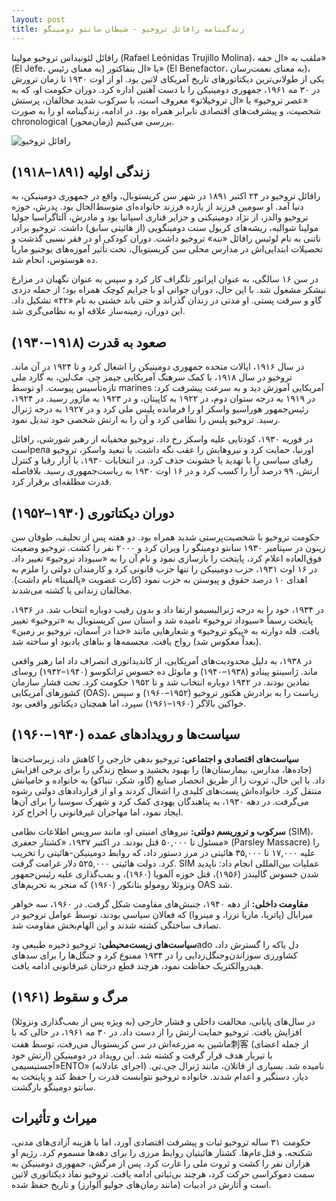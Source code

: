 ```yaml
---
layout: post
title: زندگینامه رافائل تروخیو - شیطان سانتو دومینگو
---
```


رافائل لئونیداس تروخیو مولینا (Rafael Leónidas Trujillo Molina)، ملقب به «ال خفه» (El Jefe، به معنای رئیس) یا «ال بنفاکتور» (El Benefactor، به معنای نعمت‌رسان)، یکی از طولانی‌ترین دیکتاتورهای تاریخ آمریکای لاتین بود. او از اوت ۱۹۳۰ تا زمان ترورش در ۳۰ مه ۱۹۶۱، جمهوری دومینیکن را با دست آهنین اداره کرد. دوران حکومت او، که به «عصر تروخیو» یا «ال تروخیلاتو» معروف است، با سرکوب شدید مخالفان، پرستش شخصیت، و پیشرفت‌های اقتصادی نابرابر همراه بود. در ادامه، زندگینامه او را به صورت chronological (زمان‌محور) بررسی می‌کنیم.

![رافائل تروخیو](https://indexes.ir/img/%D8%B1%D8%A7%D9%81%D8%A7%D8%A6%D9%84%20%D8%AA%D8%B1%D9%88%D8%AE%DB%8C%D9%88.jpg)

## زندگی اولیه (۱۸۹۱–۱۹۱۸)
رافائل تروخیو در ۲۴ اکتبر ۱۸۹۱ در شهر سن کریستوبال، واقع در جمهوری دومینیکن، به دنیا آمد. او سومین فرزند از یازده فرزند خانواده‌ای متوسط‌الحال بود. پدرش، خوزه تروخیو والدز، از نژاد دومینیکنی و جزایر قناری اسپانیا بود و مادرش، آلتاگراسیا جولیا مولینا شوالیه، ریشه‌های کریول سنت دومینگویی (از هائیتی سابق) داشت. تروخیو برادر ناتنی به نام لوئیس رافائل «ننه» تروخیو داشت. دوران کودکی او در فقر نسبی گذشت و تحصیلات ابتدایی‌اش در مدارس محلی سن کریستوبال، تحت تأثیر آموزه‌های یوجنیو ماریا ده هوستوس، انجام شد.

در سن ۱۶ سالگی، به عنوان اپراتور تلگراف کار کرد و سپس به عنوان نگهبان در مزارع نیشکر مشغول شد. با این حال، دوران جوانی او با جرایم کوچک همراه بود؛ از جمله دزدی گاو و سرقت پستی. او مدتی در زندان گذراند و حتی باند خشنی به نام «۴۲» تشکیل داد. این دوران، زمینه‌ساز علاقه او به نظامی‌گری شد.

## صعود به قدرت (۱۹۱۸–۱۹۳۰)
در سال ۱۹۱۶، ایالات متحده جمهوری دومینیکن را اشغال کرد و تا ۱۹۲۴ در آن ماند. تروخیو در سال ۱۹۱۸، با کمک سرهنگ آمریکایی جیمز جی. مک‌لین، به گارد ملی تازه‌تأسیس پیوست. او توسط marines آمریکایی آموزش دید و به سرعت پیشرفت کرد: در ۱۹۱۹ به درجه ستوان دوم، در ۱۹۲۲ به کاپیتان، و در ۱۹۲۳ به ماژور رسید. در ۱۹۲۴، رئیس‌جمهور هوراسیو واسکز او را فرمانده پلیس ملی کرد و در ۱۹۲۷ به درجه ژنرال رسید. تروخیو پلیس را نظامی کرد و آن را به ارتش شخصی خود تبدیل نمود.

در فوریه ۱۹۳۰، کودتایی علیه واسکز رخ داد. تروخیو مخفیانه از رهبر شورشی، رافائل استрела اورنیا، حمایت کرد و نیروهایش را عقب نگه داشت. با تبعید واسکز، تروخیو رقبای سیاسی را با تهدید یا خشونت حذف کرد. در انتخابات ۱۹۳۰، با آزار رقبا و کنترل ارتش، ۹۹ درصد آرا را کسب کرد و در ۱۶ اوت ۱۹۳۰ به ریاست‌جمهوری رسید. بلافاصله قدرت مطلقه‌ای برقرار کرد.

## دوران دیکتاتوری (۱۹۳۰–۱۹۵۲)
حکومت تروخیو با شخصیت‌پرستی شدید همراه بود. دو هفته پس از تحلیف، طوفان سن زینون در سپتامبر ۱۹۳۰ سانتو دومینگو را ویران کرد و ۲۰۰۰ نفر را کشت. تروخیو وضعیت فوق‌العاده اعلام کرد، پایتخت را بازسازی نمود و نام آن را به «سیوداد تروخیو» تغییر داد. در ۱۶ اوت ۱۹۳۱، حزب دومینیکن را تنها حزب قانونی کرد و کارمندان دولتی را ملزم به اهدای ۱۰ درصد حقوق و پیوستن به حزب نمود (کارت عضویت «پالمیتا» نام داشت). مخالفان زندانی یا کشته می‌شدند.

در ۱۹۳۴، خود را به درجه ژنرالیسیمو ارتقا داد و بدون رقیب دوباره انتخاب شد. در ۱۹۳۶، پایتخت رسماً «سیوداد تروخیو» نامیده شد و استان سن کریستوبال به «تروخیو» تغییر یافت. قله دوارته به «پیکو تروخیو» و شعارهایی مانند «خدا در آسمان، تروخیو بر زمین» (بعداً معکوس شد) رواج یافت. مجسمه‌ها و بناهای یادبود او ساخته شد.

در ۱۹۳۸، به دلیل محدودیت‌های آمریکایی، از کاندیداتوری انصراف داد اما رهبر واقعی ماند. ژاسینتو پینادو (۱۹۳۸–۱۹۴۰) و مانوئل ده خسوس ترانکوسو (۱۹۴۰–۱۹۴۲) روسای نمادین بودند. در ۱۹۴۲ دوباره انتخاب شد و تا ۱۹۵۲ حکومت کرد. تحت فشار سازمان کشورهای آمریکایی (OAS)، ریاست را به برادرش هکتور تروخیو (۱۹۵۲–۱۹۶۰) و سپس خواکین بالاگر (۱۹۶۰–۱۹۶۱) سپرد، اما همچنان دیکتاتور واقعی بود.

## سیاست‌ها و رویدادهای عمده (۱۹۳۰–۱۹۶۰)
**سیاست‌های اقتصادی و اجتماعی:** تروخیو بدهی خارجی را کاهش داد، زیرساخت‌ها (جاده‌ها، مدارس، بیمارستان‌ها) را بهبود بخشید و سطح زندگی را برای برخی افزایش داد. با این حال، ثروت را از طریق انحصار صنایع (گاو، شکر، تنباکو) به خانواده و حامیانش منتقل کرد. خانواده‌اش پست‌های کلیدی را اشغال کردند و او از قراردادهای دولتی رشوه می‌گرفت. در دهه ۱۹۳۰، به پناهندگان یهودی کمک کرد و شهرک سوسیا را برای آن‌ها ایجاد نمود، اما مهاجران غیرقانونی را اخراج کرد.

**سرکوب و تروریسم دولتی:** نیروهای امنیتی او، مانند سرویس اطلاعات نظامی (SIM)، مسئول تا ۵۰,۰۰۰ قتل بودند. در اکتبر ۱۹۳۷، «کشتار جعفری» (Parsley Massacre) را علیه ۱۷,۰۰۰ تا ۳۵,۰۰۰ هائیتی در مرز دستور داد، که روابط دومینیکن-هائیتی را تخریب کرد. دولت هائیتی ۵۲۵,۰۰۰ دلار غرامت گرفت. SIM عملیات بین‌المللی انجام داد: ناپدید شدن خسوس گالیندز (۱۹۵۶)، قتل خوزه آلمویا (۱۹۶۰)، و بمب‌گذاری علیه رئیس‌جمهور ونزوئلا رومولو بتانکور (۱۹۶۰) که منجر به تحریم‌های OAS شد.

**مقاومت داخلی:** از دهه ۱۹۴۰، جنبش‌های مقاومت شکل گرفت. در ۱۹۶۰، سه خواهر میرابال (پاتریا، ماریا ترزا، و مینروا) که فعالان سیاسی بودند، توسط عوامل تروخیو در تصادف ساختگی کشته شدند و این الهام‌بخش مقاومت شد.

**سیاست‌های زیست‌محیطی:** تروخیو ذخیره طبیعی ودado دل یاکه را گسترش داد، کشاورزی سوزاندن‌وجنگل‌زدایی را در ۱۹۳۴ ممنوع کرد و جنگل‌ها را برای سدهای هیدروالکتریک حفاظت نمود، هرچند قطع درختان غیرقانونی ادامه یافت.

## مرگ و سقوط (۱۹۶۱)
در سال‌های پایانی، مخالفت داخلی و فشار خارجی (به ویژه پس از بمب‌گذاری ونزوئلا) افزایش یافت. تروخیو حمایت ارتش را از دست داد. در ۳۰ مه ۱۹۶۱، در حالی که با ماشین به مزرعه‌اش در سن کریستوبال می‌رفت، توسط هفت刺客 (از جمله اعضای ارتش خود) با تیربار هدف قرار گرفت و کشته شد. این رویداد در دومینیکن «آجستیسیمیENTO» (اجرای عادلانه) نامیده شد. بسیاری از قاتلان، مانند ژنرال جی.تی. دیاز، دستگیر و اعدام شدند. خانواده تروخیو نتوانست قدرت را حفظ کند و پایتخت به سانتو دومینگو بازگشت.

## میراث و تأثیرات
حکومت ۳۱ ساله تروخیو ثبات و پیشرفت اقتصادی آورد، اما با هزینه آزادی‌های مدنی، شکنجه، و قتل‌عام‌ها. کشتار هائیتیان روابط مرزی را برای دهه‌ها مسموم کرد. رژیم او هزاران نفر را کشت و ثروت ملی را غارت کرد. پس از مرگش، جمهوری دومینیکن به سمت دموکراسی حرکت کرد، هرچند بی‌ثباتی ادامه یافت. تروخیو نماد دیکتاتوری لاتین است و آثارش در ادبیات (مانند رمان‌های جولیو آلوارز) و تاریخ حفظ شده.
